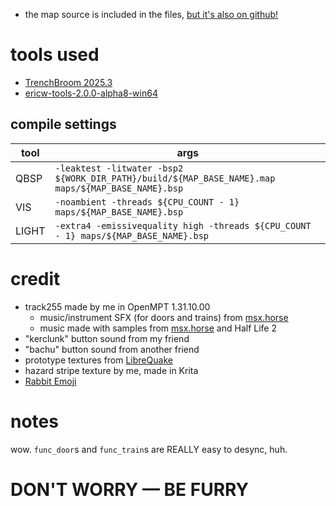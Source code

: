- the map source is included in the files, [but it's also on github!](https://github.com/spacehare/quake-maps)

# tools used

- [TrenchBroom 2025.3](https://trenchbroom.github.io/)
- [ericw-tools-2.0.0-alpha8-win64](https://github.com/ericwa/ericw-tools/releases/tag/2.0.0-alpha8)

## compile settings

| tool  | args                                                                                              |
| ----- | ------------------------------------------------------------------------------------------------- |
| QBSP  | `-leaktest -litwater -bsp2 ${WORK_DIR_PATH}/build/${MAP_BASE_NAME}.map maps/${MAP_BASE_NAME}.bsp` |
| VIS   | `-noambient -threads ${CPU_COUNT - 1} maps/${MAP_BASE_NAME}.bsp`                                  |
| LIGHT | `-extra4 -emissivequality high -threads ${CPU_COUNT - 1} maps/${MAP_BASE_NAME}.bsp`               |

# credit

- track255 made by me in OpenMPT 1.31.10.00
  - music/instrument SFX (for doors and trains) from [msx.horse](https://msx.horse)
  - music made with samples from [msx.horse](https://msx.horse) and Half Life 2
- "kerclunk" button sound from my friend
- "bachu" button sound from another friend
- prototype textures from [LibreQuake](https://github.com/lavenderdotpet/LibreQuake)
- hazard stripe texture by me, made in Krita
- [Rabbit Emoji](https://github.com/googlefonts/noto-emoji/blob/main/svg/emoji_u1f407.svg)

# notes

wow. `func_door`s and `func_train`s are REALLY easy to desync, huh.

# DON'T WORRY — BE FURRY
